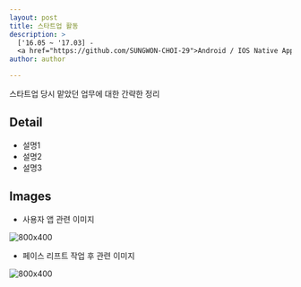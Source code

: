 ```yaml
---
layout: post
title: 스타트업 활동
description: >
  ['16.05 ~ '17.03] -
  <a href="https://github.com/SUNGWON-CHOI-29">Android / IOS Native Application</a>
author: author

---
```


스타트업 당시 맡았던 업무에 대한 간략한 정리

## Detail

* 설명1
* 설명2
* 설명3


## Images

* 사용자 앱 관련 이미지

![800x400](https://sungwon-choi-29.github.io/assets/img/blog/init.png)


* 페이스 리프트 작업 후 관련 이미지

![800x400](https://sungwon-choi-29.github.io/assets/img/blog/face_lift.png)

